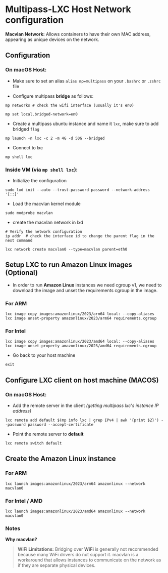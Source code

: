 # Multipass-LXC Host Network configuration

**Macvlan Network:** Allows containers to have their own MAC address, appearing as unique devices on the network.

## Configuration

### On macOS Host:

* Make sure to set an alias `alias mp=multipass` on your `.bashrc` or `.zshrc` file

* Configure multipass **bridge** as follows:

```shell
mp networks # check the wifi interface (usually it's en0)

mp set local.bridged-network=en0
```

* Create a multipass ubuntu instance and name it `lxc`, make sure to add bridged `flag`

```shell
mp launch -n lxc -c 2 -m 4G -d 50G --bridged
```

* Connect to lxc

```shell
mp shell lxc
```

### Inside VM (via `mp shell lxc`):

* Initialize the configuration

```shell
sudo lxd init --auto --trust-password password --network-address '[::]'
```

* Load the macvlan kernel module
  
```shell
sudo modprobe macvlan
```

* create the macvlan network in lxd

```shell
# Verify the network configuration
ip addr  # check the interface id to change the parent flag in the next command

lxc network create macvlan0 --type=macvlan parent=eth0
```

## Setup LXC to run Amazon Linux images (Optional)

* In order to run **Amazon Linux** instances we need cgroup v1, we need to download the image and unset the requirements cgroup in the image.

### For ARM

```shell
lxc image copy images:amazonlinux/2023/arm64 local: --copy-aliases
lxc image unset-property amazonlinux/2023/arm64 requirements.cgroup
```

### For Intel

```shell
lxc image copy images:amazonlinux/2023/amd64 local: --copy-aliases
lxc image unset-property amazonlinux/2023/amd64 requirements.cgroup
```

* Go back to your host machine

```shell
exit
```

## Configure LXC client on host machine (MACOS)

### On macOS Host:

* Add the remote server in the client *(getting multipass lxc's instance IP address)*

```shell
lxc remote add default $(mp info lxc | grep IPv4 | awk '{print $2}') --password password --accept-certificate
```

* Point the remote server to **default**

```shell
lxc remote switch default
```

## Create the Amazon Linux instance

### For ARM

```shell
lxc launch images:amazonlinux/2023/arm64 amazonlinux --network macvlan0
```

### For Intel / AMD

```shell
lxc launch images:amazonlinux/2023/amd64 amazonlinux --network macvlan0
```

### Notes

**Why macvlan?**

> **WiFi Limitations:** Bridging over **WiFi** is generally not recommended because many WiFi drivers do not support it. macvlan is a workaround that allows instances to communicate on the network as if they are separate physical devices.
